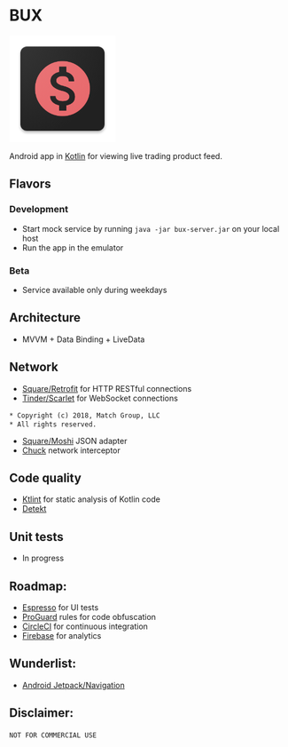 # BUX
![App icon](https://github.com/eveey/BUX/blob/master/app/src/main/res/mipmap-xxxhdpi/ic_launcher.png)

Android app in [Kotlin](https://kotlinlang.org/) for viewing live trading product feed.

## Flavors

### Development
* Start mock service by running ```java -jar bux-server.jar``` on your local host
* Run the app in the emulator
### Beta
* Service available only during weekdays

## Architecture
* MVVM + Data Binding + LiveData

## Network
* [Square/Retrofit](https://github.com/square/retrofit) for HTTP RESTful connections
* [Tinder/Scarlet](https://github.com/Tinder/Scarlet) for WebSocket connections
```
* Copyright (c) 2018, Match Group, LLC 
* All rights reserved.
```
* [Square/Moshi](https://github.com/square/moshi) JSON adapter
* [Chuck](https://github.com/jgilfelt/chuck) network interceptor

## Code quality
* [Ktlint](https://ktlint.github.io/) for static analysis of Kotlin code
* [Detekt](https://github.com/arturbosch/detekt)

## Unit tests
* In progress

## Roadmap:
* [Espresso](https://developer.android.com/training/testing/espresso/) for UI tests
* [ProGuard](https://www.guardsquare.com/en/products/proguard) rules for code obfuscation
* [CircleCI](https://circleci.com/) for continuous integration
* [Firebase](https://firebase.google.com/) for analytics

## Wunderlist:
* [Android Jetpack/Navigation](https://developer.android.com/topic/libraries/architecture/navigation/)

## Disclaimer:
```NOT FOR COMMERCIAL USE```
